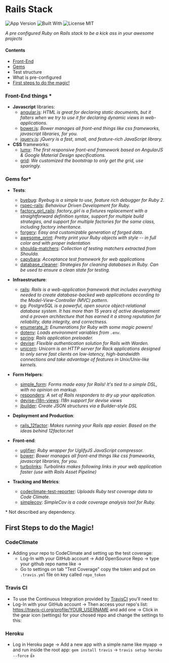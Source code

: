 # Rails Stack
![App Version](https://img.shields.io/badge/app%20version-1.4.2-brightgreen.svg)
![Built With](https://img.shields.io/badge/built%20with-love-ff69b4.svg)
![License MIT](https://img.shields.io/badge/licence-MIT-blue.svg)

*A pre configured Ruby on Rails stack to be a kick ass in your awesome projects*

#### Contents

- [Front-End](#front-end-things)
- [Gems](#gems-for)
- Test structure
- What is pre-configured
- [First steps to do the magic!](#first-steps-to-do-the-magic)
 

### Front-End things *

 - **Javascript** libraries: 
   - [angular.js][angular]: *HTML is great for declaring static documents, but it falters when we try to use it for declaring dynamic views in web-applications.*
   - [bower.js][bower]: *Bower manages all front-end things like css frameworks, javascript libraries, for you.*
   - [jquery.js][jquery]: *jQuery is a fast, small, and feature-rich JavaScript library.*
 - **CSS** frameworks:
   - [lumx][lumx]: *The first responsive front-end framework based on AngularJS & Google Material Design specifications.*
   - [grid][bootstrap-grid]: *We customized the bootstrap to only get the grid, use sparingly.*


### Gems for*

 - **Tests**: 
   - [byebug][byebug]: *Byebug is a simple to use, feature rich debugger for Ruby 2.*
   - [rspec-rails][rspec-rails]: *Behaviour Driven Development for Ruby.*
   - [factory_girl_rails][factory_girl_rails]: *factory_girl is a fixtures replacement with a straightforward definition syntax, support for multiple build strategies, and support for multiple factories for the same class, including factory inheritance.*
   - [forgery][forgery]: *Easy and customizable generation of forged data.*
   - [awesome_print][awesome_print]: *Pretty print your Ruby objects with style -- in full color and with proper indentation*
   - [shoulda-matchers][shoulda-matchers]: *Collection of testing matchers extracted from Shoulda.*
   - [capybara][capybara]: *Acceptance test framework for web applications*
   - [database_cleaner][database_cleaner]: *Strategies for cleaning databases in Ruby. Can be used to ensure a clean state for testing.*
   
 - **Infraestructure**: 
   - [rails][rails]: *Rails is a web-application framework that includes everything needed to create database-backed web applications according to the Model-View-Controller (MVC) pattern.*
   - [pg][pg]: *PostgreSQL is a powerful, open source object-relational database system. It has more than 15 years of active development and a proven architecture that has earned it a strong reputation for reliability, data integrity, and correctness.*
   - [enumerate_it][enumerate_it]: *Enumerations for Ruby with some magic powers!*
   - [dotenv][dotenv]: *Loads environment variables from `.env`.*
   - [spring][spring]: *Rails application preloader.*
   - [devise][devise]: *Flexible authentication solution for Rails with Warden.*
   - [unicorn][unicorn]: *Unicorn is an HTTP server for Rack applications designed to only serve fast clients on low-latency, high-bandwidth connections and take advantage of features in Unix/Unix-like kernels.*

 - **Form Helpers**: 
   - [simple_form][simple_form]: *Forms made easy for Rails! It's tied to a simple DSL, with no opinion on markup.*
   - [responders][responders]: *A set of Rails responders to dry up your application.*
   - [devise-i18n-views][devise-i18n-views]: *I18n support for devise views*
   - [jbuilder][jbuilder]: *Create JSON structures via a Builder-style DSL*

 - **Deployment and Production**: 
   - [rails_12factor][rails_12factor]: *Makes running your Rails app easier. Based on the ideas behind 12factor.net*

 - **Front-end**: 
   - [uglifier][uglifier]: *Ruby wrapper for UglifyJS JavaScript compressor.*
   - [bower][bower]: *Bower manages all front-end things like css frameworks, javascript libraries, for you.*
   - [turbolinks][turbolinks]: *Turbolinks makes following links in your web application faster (use with Rails Asset Pipeline)*

 - **Tracking and Metrics**: 
   - [codeclimate-test-reporter][codeclimate-test-reporter]: *Uploads Ruby test coverage data to Code Climate.*
   - [simplecov][simplecov]: *SimpleCov is a code coverage analysis tool for Ruby.*


\* Not described any dependency.


## First Steps to do the Magic!

### CodeClimate

 - Adding your repo to CodeClimate and setting up the test coverage: 
   - Log-In with your GitHub account -> Add OpenSource Repo -> type your github repo name like -> 
   - Go to settings on tab "Test Coverage" copy the token and put on `.travis.yml` file on key called `repo_token`

### Travis CI

 - To use the Continuous Integration provided by [TravisCI][travis] you'll need to:
 - Log-In with your GitHub account -> Then access your repo's list: https://travis-ci.org/profile/YOUR_USERNAME and add one -> Click in the gear icon (settings) for your chosed repo and change the settings to this: 

### Heroku

 - Log in Heroku page -> Add a new app with a simple name like myapp -> and run inside the root app: `gem install travis` -> `travis setup heroku --force` :+1:


[angular]: https://angularjs.org/
[bower]: https://bower.io/
[lumx]: http://ui.lumapps.com/
[jquery]: http://jquery.com/
[bootstrap-grid]: http://getbootstrap.com/css/#grid
[rails]: http://rubyonrails.org/
[pg]: http://www.postgresql.org/
[uglifier]: https://github.com/lautis/uglifier
[enumerate_it]: https://github.com/cassiomarques/enumerate_it
[devise]: https://github.com/plataformatec/devise
[devise-i18n-views]: https://github.com/mcasimir/devise-i18n-views
[simple_form]: https://github.com/plataformatec/simple_form
[responders]: https://github.com/plataformatec/responders
[turbolinks]: https://github.com/rails/turbolinks
[jbuilder]: https://github.com/rails/jbuilder
[dotenv]: https://github.com/bkeepers/dotenv
[unicorn]: https://github.com/defunkt/unicorn
[byebug]: https://github.com/deivid-rodriguez/byebug
[rspec-rails]: https://github.com/rspec/rspec-rails
[factory_girl_rails]: https://github.com/thoughtbot/factory_girl_rails
[forgery]: https://github.com/sevenwire/forgery
[awesome_print]: https://github.com/michaeldv/awesome_print
[shoulda-matchers]: https://github.com/thoughtbot/shoulda-matchers
[spring]: https://github.com/rails/spring
[capybara]: http://jnicklas.github.io/capybara
[database_cleaner]: https://github.com/DatabaseCleaner/database_cleaner
[simplecov]: https://github.com/colszowka/simplecov
[codeclimate-test-reporter]: http://codeclimate.com
[rails_12factor]: https://github.com/heroku/rails_12factor
[travis]: https://travis-ci.org/
